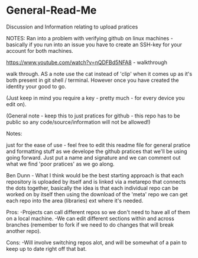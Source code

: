 # General-Read-Me
Discussion and Information relating to upload pratices

NOTES: Ran into a problem with verifying github on linux machines - basically if you run into an issue you have to create an SSH-key for your account for both machines. 

https://www.youtube.com/watch?v=nQDFBd5NFA8 - walkthrough

walk through. AS a note use the cat instead of 'clip' when it comes up as it's both present in git shell / terminal. However once you have created the identity your good to go. 

(Just keep in mind you require a key - pretty much - for every device you edit on). 


(General note - keep this to just pratices for github - this repo has to be public so any code/source/information will not be allowed!)

Notes:

just for the ease of use - feel free to edit this readme file for general pratice and formatting stuff as we develope the github 
pratices that we'll be using going forward. Just put a name and signature and we can comment out what we find 'poor pratices' as 
we go along.

Ben Dunn - 
What I think would be the best starting approach is that each repository is uploaded by itself and is linked via a metarepo that 
connects the dots together, basically the idea is that each individual repo can be worked on by itself then using the download
of the 'meta' repo we can get each repo into the area (libraries) ext where it's needed.

Pros: 
-Projects can call different repos so we don't need to have all of them on a local machine.
-We can edit different sections within and across branches (remember to fork if we need to do changes that will break another repo).

Cons:
-Will involve switching repos alot, and will be somewhat of a pain to keep up to date right off that bat.
